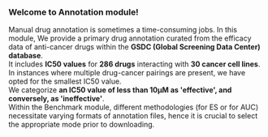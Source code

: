 ### Welcome to Annotation module! 
Manual drug annotation is sometimes a time-consuming jobs. In this module, We provide a primary drug annotation curated from the efficacy data of anti-cancer drugs within the **GSDC (Global Screening Data Center) database**.  
It includes **IC50 values** for **286 drugs** interacting with **30 cancer cell lines**.  
In instances where multiple drug-cancer pairings are present, we have opted for the smallest IC50 value.  
We categorize **an IC50 value of less than 10μM as 'effective', and conversely, as 'ineffective'**.  
Within the Benchmark module, different methodologies (for ES or for AUC) necessitate varying formats of annotation files, hence it is crucial to select the appropriate mode prior to downloading.  